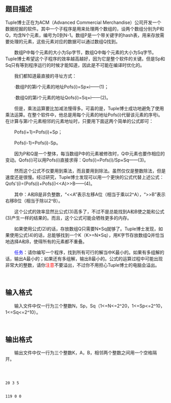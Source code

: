 ## 题目描述

<div>
 Tuple博士正在为<span>ACM（Advanced Commercial Merchandise）公司开发一个数据挖掘的软件。其中一个子程序是用来处理两个数组的，设两个数组分别为P和Q，均含N个元素，编号为0到N-1。数组P是一个带关键字的hash表，用来存放需要处理的元素，这些元素对应的数据可以通过数组Q找到。</span>
</div>
<div style="text-indent: 21pt">
 数组<span>P中每个元素的大小为Sp字节，数组Q中每个元素的大小为Sq字节。Tuple博士希望这个子程序的效率越高越好，因为它是整个软件的关键。但是Sp和Sq只有等到程序运行的时候才能知道，因此是不可能在编译时优化的。</span>
</div>
<div style="text-indent: 21pt">
 我们都知道最直接的寻址方式：
</div>
<div style="text-indent: 21pt">
 ·数组<span>P的第i个元素的地址Pofs(i)=Sp×i——(1)；</span>
</div>
<div style="text-indent: 21pt">
 ·数组<span>Q的第i个元素的地址Qofs(i)=Sq×i——(2)。</span>
</div>
<div style="text-indent: 21pt">
 但是，乘法运算要比加减法慢得多。可喜的是，<span>Tuple博士成功地避免了使用乘法运算。在整个软件中，他总是用每个元素的地址Pofs(i)代替该元素的序号i。在计算与第i个元素相邻的元素地址时，只要用下面这两个简单的公式即可：</span>
</div>
<div style="text-indent: 21pt">
 Pofs(i+1)=Pofs(i)+Sp；
</div>
<div style="text-indent: 21pt">
 Pofs(i-1)=Pofs(i)-Sp。
</div>
<div style="text-indent: 21pt">
 因为<span>P和Q是一个整体，每当数组P中的元素被修改时，Q中元素也要作相应的变动。Qofs(i)可以用Pofs(i)直接求得：Qofs(i)=Pofs(i)/Sp×Sq——(3)。</span>
</div>
<div style="text-indent: 21pt">
 然而这个公式不仅要用到乘法，而且要用到除法。虽然仅仅是整数除法，但是速度还是很慢。经过研究，<span>Tuple博士发现可以用一个更快的公式代替上述公式：Qofs'(i)=(Pofs(i)+Pofs(i)<<A)>>B——(4)。</span>
</div>
<div style="text-indent: 21pt">
 其中：<span>A和B是非负整数，“<<A”表示左移A位（相当于乘以2^A），“>>B”表示右移B位（相当于除以2^B）。</span>
</div>
<div style="text-indent: 21pt">
 这个公式的效率显然比公式<span>(3)高多了，不过不是总能找到A和B使之能和公式(3)产生一样的结果的。而且，这个公式可能会牺牲更多的内存。</span>
</div>
<div style="text-indent: 21pt">
 如果使用公式<span>(2)的话，存放数组Q只需要N×Sq就够了。Tuple博士发现，如果使用公式(4)的话，总能够找到一个K（K>=N×Sq），用K字节存放数组Q并恰当地选择A和B，使得所有的元素都不重叠。</span>
</div>
<div style="text-indent: 21pt">
 <span style="color: blue">任务</span>：请你编写一个程序，找到所有可行的解当中<span>K最小的。如果有多组解的话，输出A最小的；如果还有多组解，输出B最小的。公式的运算过程中可能出现非常大的整数，请你<span style="color: red">注意</span>不要溢出，不过你不用担心Tuple博士的电脑会溢出。</span>
</div>
<div>
  
</div>

## 输入格式

<div style="text-indent: 21pt">
 输入文件中仅一行为三个整数<span>N，Sp，Sq（1<=N<=2^20，1<=Sp<=2^10，1<=Sq<=2^10）。</span>
</div>
<div>
  
</div>

## 输出格式

<div style="text-indent: 21pt">
 输出文件中仅一行为三个整数<span>K，A，B，相邻两个整数之间用一个空格隔开。</span>
</div>
<div>
  
</div>

```input1
20 3 5
```
```output1
119 0 0
```

